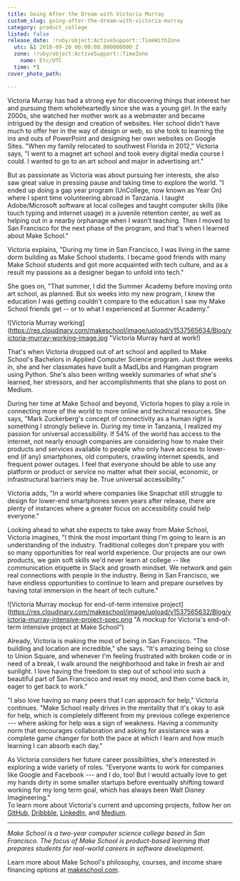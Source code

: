 ```yaml
---
title: Going After the Dream with Victoria Murray
custom_slug: going-after-the-dream-with-victoria-murray
category: product_college
listed: false
release_date: !ruby/object:ActiveSupport::TimeWithZone
  utc: &1 2018-09-20 00:00:00.000000000 Z
  zone: !ruby/object:ActiveSupport::TimeZone
    name: Etc/UTC
  time: *1
cover_photo_path: 

---
```

Victoria Murray has had a strong eye for discovering things that interest her and pursuing them wholeheartedly since she was a young girl. In the early 2000s, she watched her mother work as a webmaster and became intrigued by the design and creation of websites. Her school didn't have much to offer her in the way of design or web, so she took to learning the ins and outs of PowerPoint and designing her own websites on Google Sites. "When my family relocated to southwest Florida in 2012," Victoria says, "I went to a magnet art school and took every digital media course I could. I wanted to go to an art school and major in advertising art."

But as passionate as Victoria was about pursuing her interests, she also saw great value in pressing pause and taking time to explore the world. "I ended up doing a gap year program (UnCollege, now known as Year On) where I spent time volunteering abroad in Tanzania. I taught Adobe/Microsoft software at local colleges and taught computer skills (like touch typing and internet usage) in a juvenile retention center, as well as helping out in a nearby orphanage when I wasn't teaching. Then I moved to San Francisco for the next phase of the program, and that's when I learned about Make School."

Victoria explains, "During my time in San Francisco, I was living in the same dorm building as Make School students. I became good friends with many Make School students and got more acquainted with tech culture, and as a result my passions as a designer began to unfold into tech."

She goes on, "That summer, I did the Summer Academy before moving onto art school, as planned. But six weeks into my new program, I knew the education I was getting couldn't compare to the education I saw my Make School friends get -- or to what I experienced at Summer Academy."

![Victoria Murray working] (https://res.cloudinary.com/makeschool/image/upload/v1537565634/Blog/victoria-murray-working-image.jpg "Victoria Murray hard at work!)

That's when Victoria dropped out of art school and applied to Make School's Bachelors in Applied Computer Science program. Just three weeks in, she and her classmates have built a MadLibs and Hangman program using Python. She's also been writing weekly summaries of what she's learned, her stressors, and her accomplishments that she plans to post on Medium.

During her time at Make School and beyond, Victoria hopes to play a role in connecting more of the world to more online and technical resources. She says, "Mark Zuckerberg's concept of connectivity as a human right is something I strongly believe in. During my time in Tanzania, I realized my passion for universal accessibility. If 54% of the world has access to the internet, not nearly enough companies are considering how to make their products and services available to people who only have access to lower-end (if any) smartphones, old computers, crawling internet speeds, and frequent power outages. I feel that everyone should be able to use any platform or product or service no matter what their social, economic, or infrastructural barriers may be. True universal accessibility."

Victoria adds, "In a world where companies like Snapchat still struggle to design for lower-end smartphones seven years after release, there are plenty of instances where a greater focus on accessibility could help everyone."

Looking ahead to what she expects to take away from Make School, Victoria imagines, "I think the most important thing I'm going to learn is an understanding of the industry. Traditional colleges don't prepare you with so many opportunities for real world experience. Our projects are our own products, we gain soft skills we'd never learn at college -- like communication etiquette in Slack and growth mindset. We network and gain real connections with people in the industry. Being in San Francisco, we have endless opportunities to continue to learn and prepare ourselves by having total immersion in the heart of tech culture."

![Victoria Murray mockup for end-of-term intensive project] (https://res.cloudinary.com/makeschool/image/upload/v1537565632/Blog/victoria-murray-intensive-project-spec.png "A mockup for Victoria's end-of-term intensive project at Make School")

Already, Victoria is making the most of being in San Francisco. "The building and location are incredible," she says. "It's amazing being so close to Union Square, and whenever I'm feeling frustrated with broken code or in need of a break, I walk around the neighborhood and take in fresh air and sunlight. I love having the freedom to step out of school into such a beautiful part of San Francisco and reset my mood, and then come back in, eager to get back to work."

"I also love having so many peers that I can approach for help," Victoria continues. "Make School really drives in the mentality that it's okay to ask for help, which is completely different from my previous college experience --- where asking for help was a sign of weakness. Having a community norm that encourages collaboration and asking for assistance was a complete game changer for both the pace at which I learn and how much learning I can absorb each day."

As Victoria considers her future career possibilities, she's interested in exploring a wide variety of roles. "Everyone wants to work for companies like Google and Facebook --- and I do, too!  But I would actually love to get my hands dirty in some smaller startups before eventually shifting toward working for my long term goal, which has always been Walt Disney Imagineering."\
To learn more about Victoria's current and upcoming projects, follow her on [GitHub](https://github.com/t0ri), [Dribbble](https://dribbble.com/t0ri), [LinkedIn](http://www.linkedin.com/in/t0ri), and [Medium](http://www.medium.com/@t0ri).

* * * * *

*Make School is a two-year computer science college based in San Francisco. The focus of Make School is product-based learning that prepares students for real-world careers in software development.*

Learn more about Make School's philosophy, courses, and income share financing options at [makeschool.com](https://www.makeschool.com/?utm_source=medium&utm_medium=social&utm_campaign=medium-student-spotlight-uchenna-aguocha&utm_content=).